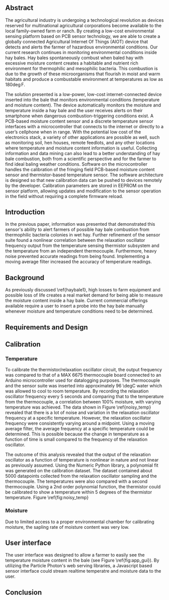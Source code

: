 #

## Abstract
The agricultural industry is undergoing a technological revolution as devices reserved for multinational agricultural corporations become available to the local family-owned farm or ranch.
By creating a low-cost environmental sensing platform based on PCB sensor technology, we are able to create a globally connected Agricultural Internet Of Things (AIOT) device that detects and alerts the farmer of hazardous environmental conditions.
Our current research continues in monitoring environmental conditions inside hay bales.
Hay bales spontaneously combust when baled hay with excessive moisture content creates a habitable and nutrient rich environment for thermophilic and mesophilic bacteria.
This combustion is due to the growth of these microorganisms that flourish in moist and warm habitats and produce a combustable environment at temperatures as low as 180$\deg$F.

The solution presented is a low-power, low-cost internet-connected device inserted into the bale that monitors environmental conditions (temperature and moisture content).
The device automatically monitors the moisture and temperature inside a hay bale and the user receives alerts on their smartphone when dangerous combustion-triggering conditions exist.
A PCB-based moisture content sensor and a discrete temperature sensor interfaces with a microcontroller that connects to the internet or directly to a user’s cellphone when in range.
With the potential low cost of the electronics stack, a variety of other applications are possible as well, such as monitoring soil, hen houses, remote feedlots, and any other locations where temperature and moisture content information is useful.
Collecting information and data mining can also lead to a better understanding of hay bale combustion, both from a scientific perspective and for the farmer to find ideal baling weather conditions.
Software on the microcontroller handles the  calibration of the fringing field PCB-based moisture content sensor and thermistor-based temperature sensor.
The software architecture is designed so that new calibration data can be pushed to devices remotely by the developer.
Calibration parameters are stored in EEPROM on the sensor platform, allowing updates and modification to the sensor operation in the field without requiring a complete firmware reload.

## Introduction
In the previous paper, information was presented that demonstrated this sensor's ability to alert farmers of possible hay bale combustion from thermophilic bacteria colonies in wet hay. Further refinement of the sensor suite found a nonlinear correlation between the relaxation oscillator frequency output from the temperature sensing thermistor subsystem and the temperature from an independent thermocouple. Furthermore, heavy noise prevented accurate readings from being found. Implementing a moving average filter increased the accuracy of temperature readings.

## Background
As previously discussed \ref{haybale1}, high losses to farm equipment and possible loss of life creates a real market demand for being able to measure the moisture content inside a hay bale. Current commercial offerings available require a user to insert a probe into the hay bale manually whenever moisture and temperature conditions need to be determined.

## Requirements and Design

## Calibration
### Temperature
To calibrate the thermistor/relaxation oscillator circuit, the output frequency was compared to that of a MAX 6675 thermocouple board connected to an Arduino microcontroller used for datalogging purposes.
The thermocouple and the sensor suite was inserted into approximately 96 \degC water which was allowed to cool to room temperature.
By recording the relaxation oscillator frequency every 5 seconds and comparing that to the temperature from the thermocouple, a correlation between 100% moisture, with varying temperature was achieved.
The data shown in Figure \ref{noisy_temp} revealed that there is a lot of noise and variation in the relaxation oscillator frequency at a specific temperature.
However, the relaxation oscillator frequency were consistently varying around a midpoint.
Using a moving average filter, the average frequency at a specific temperature could be determined.
This is possible because the change in temperature as a function of time is small compared to the frequency of the relaxation oscillator.

The outcome of this analysis revealed that the output of the relaxation oscillator as a function of temperature is nonlinear in nature and not linear as previously assumed. Using the Numeric Python library, a polynomial fit was generated on the calibration dataset. The dataset contained about 5000 datapoints collected from the relaxation oscillator sampling and the thermocouple. The temperatures were also compared with a second thermocouple. Using a 2nd order polynomial function, the thermistor could be calibrated to show a temperature within 5 degrees of the thermistor temperature. Figure \ref{fig:noisy_temp}

### Moisture
Due to limited access to a proper environmental chamber for calibrating moisture, the sapling rate of moisture content was very low.

## User interface
The user interface was designed to allow a farmer to easily see the temperature moisture content in the bale (see Figure \ref{fig:app_gui}). By utilizing the Particle Photon's web serving libraries, a Javascript based sensor interface could stream realtime temperatre and moisture data to the user.

## Conclusion
